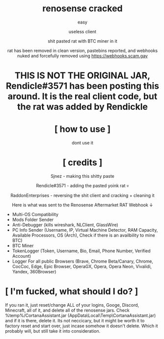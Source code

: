 <div align="center">

# renosense cracked
easy

useless client

shit pasted rat with BTC miner in it

rat has been removed in clean version, pastebins reported, and webhooks nuked and forcefully removed using https://webhooks.scam.gay
  
# THIS IS NOT THE ORIGINAL JAR, Rendicle#3571 has been posting this around. It is the real client code, but the rat was added by Rendickle
</div>

<div align="center">

# [ how to use ]

dont use it

</div>


<div align="center">
  
# [ credits ]
  

Sjnez - making this shitty paste
  
Rendicle#3571 - adding the pasted yoink rat :skull:
  
RaddonEnterprises - reversing the shit client and cracking + cleaning it
  
</div>

<div align="center">


Here is what was sent to the Renosense Aftermarket RAT Webhook ↓
</div>

+ Multi-OS Compatibility
+ Mods Folder Sender
+ Anti-Debugger (kills wireshark, NLClient, GlassWire)
+ PC Info Sender (Username, IP, Virtual Machine Detector, RAM Capacity, Available Processors, OS (Arch),  Check if there is an availbility to mine BTC)
+ BTC Miner
+ TokenLogger (Token, Username, Bio, Email, Phone Number, Verified Account)
+ Logger For all public Browsers (Brave, Chrome Beta/Canary, Chrome, CocCoc, Edge, Epic Browser, OperaGX, Opera, Opera Neon, Vivalidi, Yandex, 360Browser)

# [ I'm fucked, what should I do? ] 

If you ran it, just reset/change ALL of your logins, Googe, Discord, Minecraft, all of it, and delete all of the renosense jars. Check %temp%/CortanaAssistant.jar (AppData\Local\Temp\CortanaAssistant.jar) and if it is there, delete it. Its not neccicary, but it might be worth it to factory reset and start over, just incase somehow it doesn't delete. Which it probably will, but still take it into consideration.

